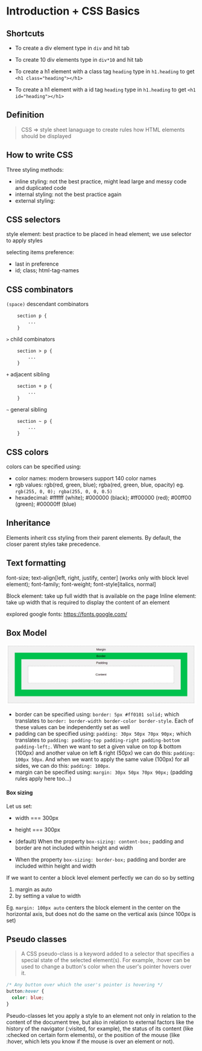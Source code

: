 # Introduction + CSS Basics

## Shortcuts

- To create a div element type in `div` and hit tab

- To create 10 div elements type in `div*10` and hit tab

- To create a h1 element with a class tag `heading` type in `h1.heading` to get `<h1 class="heading"></h1>`

- To create a h1 element with a id tag `heading` type in `h1.heading` to get `<h1 id="heading"></h1>`


## Definition

> CSS => style sheet lanaguage to create rules how HTML elements should be displayed

## How to write CSS

Three styling methods:

- inline styling: not the best practice, might lead large and messy code and duplicated code
- internal styling: not the best practice again
- external styling: 


## CSS selectors

style element: best practice to be placed in head element; 
we use selector to apply styles

selecting items preference:
- last in preference 
- id; class; html-tag-names

## CSS combinators

`(space)` descendant combinators

```
    section p {
        ...
    }
```

`>` child combinators

```
    section > p {
        ...
    }
```

`+` adjacent sibling 

```
    section + p {
        ...
    }
```

`~` general sibling 

```
    section ~ p {
        ...
    }
```

## CSS colors

colors can be specified using:
- color names: modern browsers support 140 color names
- rgb values: rgb(red, green, blue); rgba(red, green, blue, opacity) eg. `rgb(255, 0, 0); rgba(255, 0, 0, 0.5)`
- hexadecimal: #ffffff (white); #000000 (black); #ff00000 (red); #00ff00 (green); #00000ff (blue)

## Inheritance

Elements inherit css styling from their parent elements. By default, the closer parent styles take precedence.

## Text formatting

font-size; text-align[left, right, justify, center] (works only with block level element); font-family; font-weight; font-style[italics, normal]

Block element: take up full width that is available on the page
Inline element: take up width that is required to display the content of an element

explored google fonts: https://fonts.google.com/

## Box Model

![box model](box-model.png)

- border can be specified using: `border: 5px #ff0101 solid;` which translates to `border: border-width border-color border-style`. Each of these values can be independently set as well
- padding can be specified using: `padding: 30px 50px 70px 90px;` which translates to `padding: padding-top padding-right padding-bottom padding-left;`. When we want to set a given value on top & bottom (100px) and another value on left & right (50px) we can do this: `padding: 100px 50px`. And when we want to apply the same value (100px) for all sides, we can do this: `padding: 100px`.
- margin can be specified using: `margin: 30px 50px 70px 90px;` (padding rules apply here too...)

#### Box sizing

Let us set:
- width === 300px 
- height === 300px

- (default) When the property `box-sizing: content-box;` padding and border are not included within height and width
- When the property `box-sizing: border-box;` padding and border are included within height and width

If we want to center a block level element perfectly we can do so by setting 
1. margin as auto 
2. by setting a value to width

 Eg. `margin: 100px auto` centers the block element in the center on the horizontal axis, but does not do the same on the vertical axis (since 100px is set)

## Pseudo classes

> A CSS pseudo-class is a keyword added to a selector that specifies a special state of the selected element(s). For example, :hover can be used to change a button's color when the user's pointer hovers over it.

```css
/* Any button over which the user's pointer is hovering */
button:hover {
  color: blue;
}
```
Pseudo-classes let you apply a style to an element not only in relation to the content of the document tree, but also in relation to external factors like the history of the navigator (:visited, for example), the status of its content (like :checked on certain form elements), or the position of the mouse (like :hover, which lets you know if the mouse is over an element or not).


